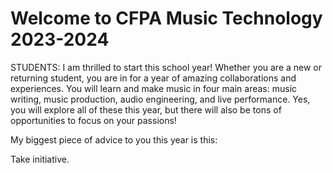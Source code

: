 ---
---

# Welcome to CFPA Music Technology 2023-2024

STUDENTS: I am thrilled to start this school year! Whether you are a new or
returning student, you are in for a year of amazing collaborations and
experiences. You will learn and make music in four main areas: music writing, music production, audio engineering, and live performance. Yes, you will explore all of these this year, but there will also be tons of opportunities to focus on your passions!

My biggest piece of advice to you this year is this:

Take initiative.